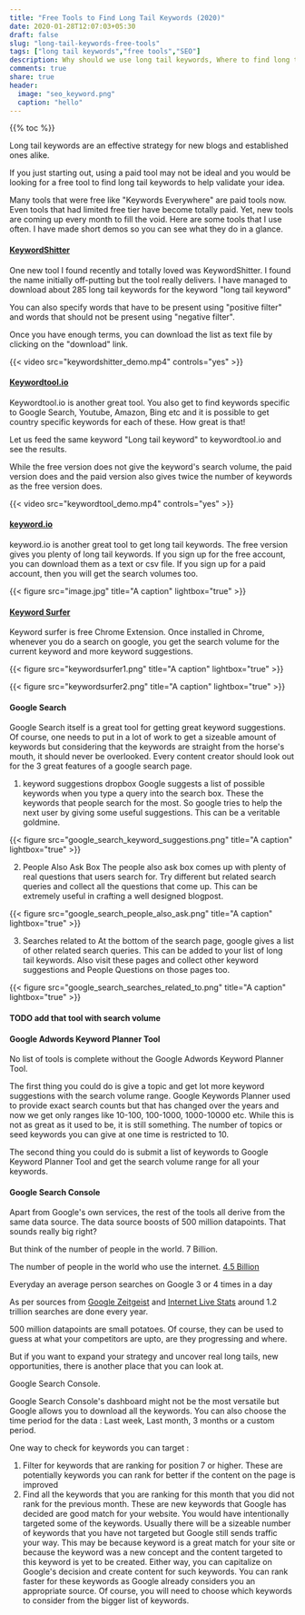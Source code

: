 ```yaml
---
title: "Free Tools to Find Long Tail Keywords (2020)"
date: 2020-01-28T12:07:03+05:30
draft: false
slug: "long-tail-keywords-free-tools"
tags: ["long tail keywords","free tools","SEO"]
description: Why should we use long tail keywords, Where to find long tail keywords, how to target the right keywords at the right demographic and how to effectively use long tail keywords in SEO.
comments: true
share: true
header:
  image: "seo_keyword.png"
  caption: "hello"
---
```




{{% toc %}}

Long tail keywords are an effective strategy for new blogs and established ones alike.

If you just starting out, using a paid tool may not be ideal and you would be looking for a free tool to find long tail keywords to help validate your idea.

Many tools that were free like "Keywords Everywhere" are paid tools now. Even tools that had limited free tier have become totally paid. Yet, new tools are coming up every month to fill the void.  Here are some tools that I use often. I have made short demos so you can see what they do in a glance.


#### [KeywordShitter](https://keywordshitter.com/)
One new tool I found recently and totally loved was KeywordShitter. I found the name initially off-putting but the tool really delivers. I have managed to download about 285 long tail keywords for the keyword "long tail keyword"

You can also specify words that have to be present using "positive filter" and words that should not be present using "negative filter".

Once you have enough terms, you can download the list as text file by clicking on the "download" link.

{{< video src="keywordshitter_demo.mp4" controls="yes" >}}

#### [Keywordtool.io](keywordtool.io)

Keywordtool.io is another great tool.  You also get to find keywords specific to Google Search, Youtube, Amazon, Bing etc and it is possible to get country specific keywords for each of these. How great is that!

Let us feed the same keyword "Long tail keyword" to keywordtool.io and see the results.

While the free version does not give the keyword's search volume, the paid version does and the paid version also gives twice the number of keywords as the free version does.

{{< video src="keywordtool_demo.mp4" controls="yes" >}}

#### [keyword.io](keyword.io)
keyword.io is another great tool to get long tail keywords. The free version gives you plenty of long tail keywords. If you sign up for the free account, you can download them as a text or csv file. If you sign up for a paid account, then you will get the search volumes too.

{{< figure src="image.jpg" title="A caption" lightbox="true" >}}

#### [Keyword Surfer]()
Keyword surfer is free Chrome Extension. Once installed in Chrome, whenever you do a search on google, you get the search volume for the current keyword and more keyword suggestions.

{{< figure src="keywordsurfer1.png" title="A caption" lightbox="true" >}}



{{< figure src="keywordsurfer2.png" title="A caption" lightbox="true" >}}

#### Google Search
Google Search itself is a great tool for getting great keyword suggestions. Of course, one needs to put in a lot of work to get a sizeable amount of keywords but considering that the keywords are straight from the horse's mouth, it should never be overlooked. Every content creator should look out for the 3 great features of a google search page.

1. keyword suggestions dropbox
  Google suggests a list of possible keywords when you type a query into the search box. These the keywords that people search for the most. So google tries to help the next user by giving some useful suggestions. This can be a veritable goldmine.

  {{< figure src="google_search_keyword_suggestions.png" title="A caption" lightbox="true" >}}

2. People Also Ask Box
  The people also ask box comes up with plenty of real questions that users search for. Try different but related search queries and collect all the questions that come up.  This can be extremely useful in crafting a well designed blogpost.

  {{< figure src="google_search_people_also_ask.png" title="A caption" lightbox="true" >}}

3. Searches related to
  At the bottom of the search page, google gives a list of other related search queries. This can be added to your list of long tail keywords. Also visit these pages and collect other keyword suggestions and People Questions on those pages too.

  {{< figure src="google_search_searches_related_to.png" title="A caption" lightbox="true" >}}

  

#### TODO add that tool with search volume
#### Google Adwords Keyword Planner Tool
No list of tools is complete without the Google Adwords Keyword Planner Tool.

The first thing you could do is give a topic and get lot more keyword suggestions with the search volume range. Google Keywords Planner used to provide exact search counts but that has changed over the years and now we get only ranges like 10-100, 100-1000, 1000-10000 etc.  While this is not as great as it used to be, it is still something.  The number of topics or seed keywords you can give at one time is restricted to 10.

The second thing you could do is submit a list of keywords to Google Keyword Planner Tool and get the search volume range for all your keywords.


#### Google Search Console
Apart from Google's own services, the rest of the tools all derive from the same data source. The data source boosts of 500 million datapoints. That sounds really big right?

But think of the number of people in the world. 7 Billion.

The number of people in the world who use the internet. [4.5 Billion](https://www.internetworldstats.com/stats.htm)

Everyday an average person searches on Google 3 or 4 times in a day

As per sources from [Google Zeitgeist](https://archive.google.com/zeitgeist/2012/#the-world) and [Internet Live Stats](https://www.internetlivestats.com/google-search-statistics/) around 1.2 trillion searches are done every year.


500 million datapoints are small potatoes. Of course, they can be used to guess at what your competitors are upto, are they progressing and where.

But if you want to expand your strategy and uncover real long tails, new opportunities, there is another place that you can look at.

Google Search Console.

Google Search Console's dashboard might not be the most versatile but Google allows you to download all the keywords. You can also choose the time period for the data : Last week, Last month, 3 months or a custom period.

One way to check for keywords you can target :

1. Filter for keywords that are ranking for position 7 or higher. These are potentially keywords you can rank for better if the content on the page is improved
2. Find all the keywords that you are ranking for this month that you did not rank for the previous month.  These are new keywords that Google has decided are good match for your website. You would have intentionally targeted some of the keywords. Usually there will be a sizeable number of keywords that you have not targeted but Google still sends traffic your way. This may be because keyword is a great match for your site or because the keyword was a new concept and the content targeted to this keyword is yet to be created. Either way, you can capitalize on Google's decision and create content for such keywords.  You can rank faster for these keywords as Google already considers you an appropriate source. Of course, you will need to choose which keywords to consider from the bigger list of keywords.





